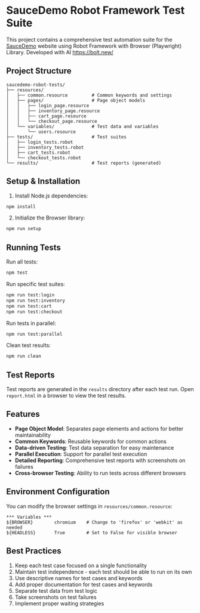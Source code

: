 # SauceDemo Robot Framework Test Suite

This project contains a comprehensive test automation suite for the [SauceDemo](https://www.saucedemo.com/) website using Robot Framework with Browser (Playwright) Library.
Developed with AI https://bolt.new/

## Project Structure

```
saucedemo-robot-tests/
├── resources/
│   ├── common.resource         # Common keywords and settings
│   ├── pages/                  # Page object models
│   │   ├── login_page.resource
│   │   ├── inventory_page.resource
│   │   ├── cart_page.resource
│   │   └── checkout_page.resource
│   └── variables/              # Test data and variables
│       └── users.resource
├── tests/                      # Test suites
│   ├── login_tests.robot
│   ├── inventory_tests.robot
│   ├── cart_tests.robot
│   └── checkout_tests.robot
└── results/                    # Test reports (generated)
```

## Setup & Installation

1. Install Node.js dependencies:

```bash
npm install
```

2. Initialize the Browser library:

```bash
npm run setup
```

## Running Tests

Run all tests:

```bash
npm test
```

Run specific test suites:

```bash
npm run test:login
npm run test:inventory
npm run test:cart
npm run test:checkout
```

Run tests in parallel:

```bash
npm run test:parallel
```

Clean test results:

```bash
npm run clean
```

## Test Reports

Test reports are generated in the `results` directory after each test run. Open `report.html` in a browser to view the test results.

## Features

- **Page Object Model**: Separates page elements and actions for better maintainability
- **Common Keywords**: Reusable keywords for common actions
- **Data-driven Testing**: Test data separation for easy maintenance
- **Parallel Execution**: Support for parallel test execution
- **Detailed Reporting**: Comprehensive test reports with screenshots on failures
- **Cross-browser Testing**: Ability to run tests across different browsers

## Environment Configuration

You can modify the browser settings in `resources/common.resource`:

```robotframework
*** Variables ***
${BROWSER}        chromium    # Change to 'firefox' or 'webkit' as needed
${HEADLESS}       True        # Set to False for visible browser
```

## Best Practices

1. Keep each test case focused on a single functionality
2. Maintain test independence - each test should be able to run on its own
3. Use descriptive names for test cases and keywords
4. Add proper documentation for test cases and keywords
5. Separate test data from test logic
6. Take screenshots on test failures
7. Implement proper waiting strategies
